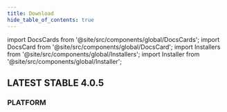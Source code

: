 ```yaml
---
title: Download
hide_table_of_contents: true
---
```


import DocsCards from '@site/src/components/global/DocsCards';
import DocsCard from '@site/src/components/global/DocsCard';
import Installers from '@site/src/components/global/Installers';
import Installer from '@site/src/components/global/Installer';

<DocsCards>
    <DocsCard>
        <h2>LATEST STABLE 4.0.5</h2>
        <h3>PLATFORM</h3>
        <Installers>
            <Installer title="Windows x64" icon="windows" link="https://github.com/simpleidserver/SimpleIdServer/releases/latest/download/SimpleIdServer-Windows-x64.zip" />
            <Installer title="Linux x64" icon="linux" link="https://github.com/simpleidserver/SimpleIdServer/releases/latest/download/SimpleIdServer-Linux-x64.zip" />
            <Installer title="Docker" icon="docker" link="https://github.com/simpleidserver/SimpleIdServer/releases/latest/download/Docker.zip" />
            <Installer title="Kubernetes" icon="kubernetes" link="https://github.com/simpleidserver/SimpleIdServer/releases/latest/download/Kubernetes.zip" />
            <Installer title="Android App" icon="android" link="https://install.appcenter.ms/users/agentsimpleidserver-gmail.com/apps/simpleidserver/distribution_groups/public" />
        </Installers>
    </DocsCard>
</DocsCards>